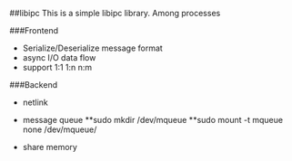 ##libipc
This is a simple libipc library.
Among processes 

###Frontend
* Serialize/Deserialize message format
* async I/O data flow
* support 1:1 1:n n:m

###Backend

* netlink

* message queue
**sudo mkdir /dev/mqueue
**sudo mount -t mqueue none /dev/mqueue/

* share memory
